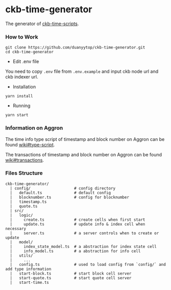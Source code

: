 # ckb-time-generator

The generator of [ckb-time-scripts](https://github.com/nervina-labs/ckb-time-scripts).

### How to Work

```shell
git clone https://github.com/duanyytop/ckb-time-generator.git
cd ckb-time-generator
```

- Edit .env file

You need to copy `.env` file from `.env.example` and input ckb node url and ckb indexer url.

- Installation

```shell
yarn install
```

- Running

```shell
yarn start
```

### Information on Aggron

The time info type script of timestamp and block number on Aggron can be found [wiki#type-script](https://github.com/duanyytop/ckb-time-generator/wiki/Time-info-type-script-on-Aggron).

The transactions of timestamp and block number on Aggron can be found [wiki#transactions](https://github.com/duanyytop/ckb-time-generator/wiki/Time-info-transctions-on-Aggron).

### Files Structure
```shell
ckb-time-generator/
  | config/                   # config directory
  |   default.ts              # default config
  |   blocknumber.ts          # config for blocknumber
  |   timestamp.ts
  |   quote.ts
  | src/
  |   logic/
  |     create.ts             # create cells when first start
  |     update.ts             # update info & index cell when necessary
  |     server.ts             # a server controls when to create or update
  |   model/
  |     index_state_model.ts  # a abstraction for index state cell
  |     info_model.ts         # a abstraction for info cell
  |   utils/
  |     ...
  |   config.ts               # used to load config from `config/` and add type information 
  |   start-block.ts          # start block cell server
  |   start-quote.ts          # start quote cell server
  |   start-time.ts
```
